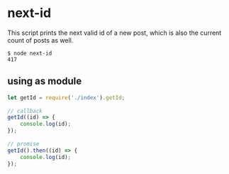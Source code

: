 # next-id

This script prints the next valid id of a new post, which is also the current count of posts as well.

```
$ node next-id
417
```

## using as module

```js
let getId = require('./index').getId;
 
// callback
getId((id) => {
    console.log(id);
});
 
// promise
getId().then((id) => {
    console.log(id);
});
```